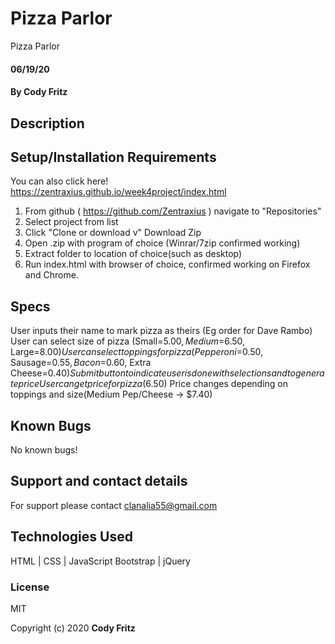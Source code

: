 # Pizza Parlor

Pizza Parlor

#### 06/19/20

#### By Cody Fritz

## Description

## Setup/Installation Requirements

You can also click here! https://zentraxius.github.io/week4project/index.html

1. From github ( https://github.com/Zentraxius ) navigate to "Repositories"
2. Select project from list
3. Click "Clone or download v" Download Zip
4. Open .zip with program of choice (Winrar/7zip confirmed working)
5. Extract folder to location of choice(such as desktop)
6. Run index.html with browser of choice, confirmed working on Firefox and Chrome.

## Specs

User inputs their name to mark pizza as theirs (Eg order for Dave Rambo)
User can select size of pizza (Small=$5.00, Medium=$6.50, Large=$8.00)
User can select toppings for pizza(Pepperoni=$0.50, Sausage=$0.55, Bacon=$0.60, Extra Cheese=$0.40)
Submit button to indicate user is done with selections and to generate price
User can get price for pizza($6.50)
Price changes depending on toppings and size(Medium Pep/Cheese -> \$7.40)

## Known Bugs

No known bugs!

## Support and contact details

For support please contact clanalia55@gmail.com

## Technologies Used

HTML | CSS | JavaScript
Bootstrap | jQuery

### License

MIT

Copyright (c) 2020 **Cody Fritz**

